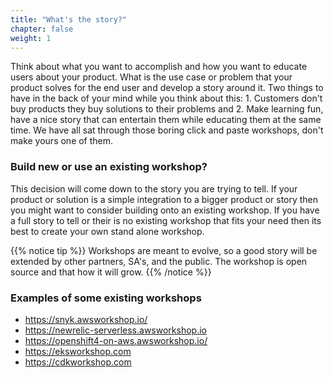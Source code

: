 ```yaml
---
title: "What's the story?"
chapter: false
weight: 1
---
```


Think about what you want to accomplish and how you want to educate users about your product.  What is the use case or problem that your product solves for the end user and develop a story around it.  Two things to have in the back of your mind while you think about this: 1. Customers don't buy products they buy solutions to their problems and 2. Make learning fun, have a nice story that can entertain them while educating them at the same time.  We have all sat through those boring click and paste workshops, don't make yours one of them.

### Build new or use an existing workshop?
This decision will come down to the story you are trying to tell.  If your product or solution is a simple integration to a bigger product or story then you might want to consider building onto an existing workshop.  If you have a full story to tell or their is no existing workshop that fits your need then its best to create your own stand alone workshop.  

{{% notice tip %}}
Workshops are meant to evolve, so a good story will be extended by other partners, SA's, and the public.  The workshop is open source and that how it will grow.
{{% /notice %}}

### Examples of some existing workshops
* https://snyk.awsworkshop.io/
* https://newrelic-serverless.awsworkshop.io
* https://openshift4-on-aws.awsworkshop.io/
* https://eksworkshop.com
* https://cdkworkshop.com